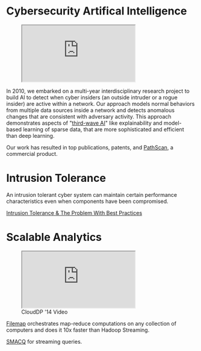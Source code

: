# Cybersecurity Artifical Intelligence

<figure>
    <iframe src="http://www.youtube.com/embed/8s4TtNNvZL4?rel=0&controls=0&modestbranding=1&showinfo=0&origin=http://otowi.net" allowfullscreen></iframe>
</figure>


In 2010, we embarked on a multi-year interdisciplinary research project to build AI to detect when cyber insiders (an outside intruder or a rogue insider) are active within a network.
Our approach models normal behaviors from multiple data sources inside a network and detects anomalous changes that are consistent with adversary activity.   This approach demonstrates  aspects of "[third-wave AI](https://www.youtube.com/watch?v=-O01G3tSYpU)" like explainability and model-based learning of sparse data,  that are more sophisticated and efficient than deep learning.

Our work has resulted in top publications, patents, and [PathScan](http://www.ey.com/gl/en/services/advisory/ey-los-alamos-national-laboratory---pathscan), a commercial product.

<div style="clear:right" />
    
# Intrusion Tolerance

An intrusion tolerant cyber system can maintain certain performance characteristics even when components have been compromised. 

[Intrusion Tolerance & The Problem With Best Practices](https://drive.google.com/file/d/1b1WOWxBtCcmk_N_KQ0FwoaYG-I-fvu0W)

# Scalable Analytics
<figure style="width=50%">
   <iframe src="http://www.youtube.com/embed/bewEtDupC10?rel=0&controls=0&modestbranding=1&showinfo=0&origin=http://otowi.net" allowfullscreen></iframe>
    <figcaption>CloudDP '14 Video</figcaption>
</figure>

[Filemap](/filemap) orchestrates map-reduce computations on any collection of computers and does it 10x faster than Hadoop Streaming. 


<div style="clear:right" />

[SMACQ](/smacq) for streaming queries.


